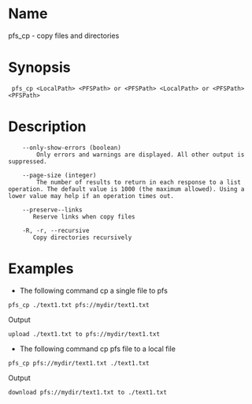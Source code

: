 # Name  
pfs_cp - copy files and directories

# Synopsis
` pfs_cp
<LocalPath> <PFSPath> or <PFSPath> <LocalPath> or <PFSPath> <PFSPath>`

# Description

```
	--only-show-errors (boolean) 
		Only errors and warnings are displayed. All other output is suppressed.

	--page-size (integer) 
		The number of results to return in each response to a list operation. The default value is 1000 (the maximum allowed). Using a lower value may help if an operation times out.
		
	--preserve--links
       Reserve links when copy files
       
    -R, -r, --recursive
       Copy directories recursively
```

# Examples
- The following command cp a single file to pfs

```
pfs_cp ./text1.txt pfs://mydir/text1.txt
```

Output

```
upload ./text1.txt to pfs://mydir/text1.txt
```

- The following command cp pfs file to a local file

```
pfs_cp pfs://mydir/text1.txt ./text1.txt
```

Output

```
download pfs://mydir/text1.txt to ./text1.txt
```
